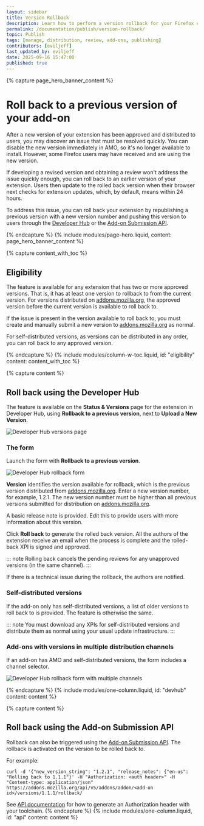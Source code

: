 ```yaml
---
layout: sidebar
title: Version Rollback
description: Learn how to perform a version rollback for your Firefox extension on addons.mozilla.org (AMO) if a critical issue is found in a new release.
permalink: /documentation/publish/version-rollback/
topic: Publish
tags: [manage, distribution, review, add-ons, publishing]
contributors: [eviljeff]
last_updated_by: eviljeff
date: 2025-09-16 15:47:00
published: true
---
```


<!-- Page Hero Banner -->

{% capture page_hero_banner_content %}

# Roll back to a previous version of your add-on

After a new version of your extension has been approved and distributed to users, you may discover an issue that must be resolved quickly. You can disable the new version immediately in AMO, so it's no longer available to install. However, some Firefox users may have received and are using the new version. 

If developing a revised version and obtaining a review won't address the issue quickly enough, you can roll back to an earlier version of your extension. Users then update to the rolled back version when their browser next checks for extension updates, which, by default, means within 24 hours.

To address this issue, you can roll back your extension by republishing a previous version with a new version number and pushing this version to users through the [Developer Hub](https://addons.mozilla.org/developers/) or the [Add-on Submission API](https://addons.mozilla.org/api/v5/addons/).

{% endcapture %}
{% include modules/page-hero.liquid,
    content: page_hero_banner_content
%}

<!-- Content with Table of Contents Module -->

{% capture content_with_toc %}

## Eligibility

The feature is available for any extension that has two or more approved versions. That is, it has at least one version to rollback to from the current version.  For versions distributed on [addons.mozilla.org](https://addons.mozilla.org/), the approved version before the current version is available to roll back to.

If the issue is present in the version available to roll back to, you must create and manually submit a new version to [addons.mozilla.org](https://addons.mozilla.org/) as normal.

For self-distributed versions, as versions can be distributed in any order, you can roll back to any approved version.

{% endcapture %}
{% include modules/column-w-toc.liquid,
  id: "eligibility"
  content: content_with_toc
%}

<!-- END: Content with Table of Contents -->

<!-- Single Column Body Module -->

{% capture content %}

## Roll back using the Developer Hub

The feature is available on the **Status & Versions** page for the extension in Developer Hub, using **Rollback to a previous version**, next to **Upload a New Version**.

![Developer Hub versions page](/assets/img/documentation/publish/rollback-devhub-versions.png)

### The form

Launch the form with **Rollback to a previous version**.

![Developer Hub rollback form](/assets/img/documentation/publish/rollback-devhub-form.png)

**Version** identifies the version available for rollback, which is the previous version distributed from [addons.mozilla.org](https://addons.mozilla.org/). Enter a new version number, for example, 1.2.1. The new version number must be higher than all previous versions submitted for distribution on [addons.mozilla.org](https://addons.mozilla.org/).

A basic release note is provided. Edit this to provide users with more information about this version.

Click **Roll back** to generate the rolled back version. All the authors of the extension receive an email when the process is complete and the rolled-back XPI is signed and approved.

::: note
Rolling back cancels the pending reviews for any unapproved versions (in the same channel).
:::

If there is a technical issue during the rollback, the authors are notified.

### Self-distributed versions

If the add-on only has self-distributed versions, a list of older versions to roll back to is provided. The feature is otherwise the same.

::: note
You must download any XPIs for self-distributed versions and distribute them as normal using your usual update infrastructure.
:::

### Add-ons with versions in multiple distribution channels

If an add-on has AMO and self-distributed versions, the form includes a channel selector. 

![Developer Hub rollback form with multiple channels](/assets/img/documentation/publish/rollback-devhub-form-channels.png)

{% endcapture %}
{% include modules/one-column.liquid,
  id: "devhub"
  content: content
%}

<!-- END: Single Column Body Module -->

<!-- Single Column Body Module -->

{% capture content %}

## Roll back using the Add-on Submission API

Rollback can also be triggered using the [Add-on Submission API](https://mozilla.github.io/addons-server/topics/api/addons.html#version-rollback). The rollback is activated on the version to be rolled back *to*.

For example:

```shell
curl -d '{"new_version_string": "1.2.1", "release_notes": {"en-us": "Rolling back to 1.1.1"}' -H "Authorization: <auth header>" -H "Content-type: application/json" https://addons.mozilla.org/api/v5/addons/addon/<add-on id>/versions/1.1.1/rollback/
```
See [API documentation](https://mozilla.github.io/addons-server/topics/api/auth.html) for how to generate an Authorization header with your toolchain.
{% endcapture %}
{% include modules/one-column.liquid,
  id: "api"
  content: content
%}

<!-- END: Single Column Body Module -->


